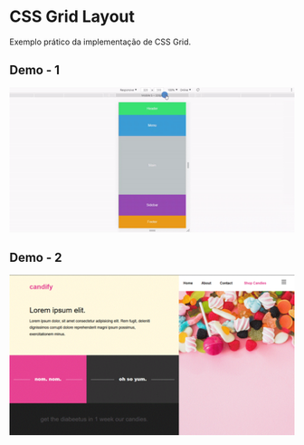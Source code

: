 # CSS Grid Layout
Exemplo prático da implementação de CSS Grid.

## Demo - 1
![](images/demo.gif)

## Demo - 2
![](images/demo-2.gif)